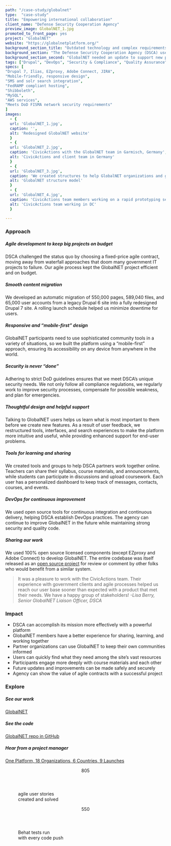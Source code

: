 ```yaml
---
path: "/case-study/globalnet"
type:  "case-study"
title: "Empowering international collaboration"
client_name: "Defense Security Cooperation Agency"
preview_image: GlobalNET_1.jpg
promoted_to_front_page: yes
project: "GlobalNET"
website: "https://globalnetplatform.org/"
background_section_title: "Outdated technology and complex requirements"
background_section: "The Defense Security Cooperation Agency (DSCA) uses the GlobalNET platform to facilitate secure collaboration among its partner organizations. GlobalNET’s 76,000 participants are comprised of military, diplomatic, law enforcement, and civilian government personnel throughout the world. They speak many languages and possess varying degrees of technical know-how, so GlobalNET must be accessible and easy to use for everyone -- while meeting the highest standards for security."
background_section_second: "GlobalNET needed an update to support new participants, additional features, and a better user experience. Multiple layers of customers and microservices made the project very complex. With over 1,500 content updates to the site per day, the modernization needed to be completed with minimal disruption to thousands of users."
tags: ["Drupal", "DevOps", "Security & Compliance", "Quality Assurance", "UX", "Support"]
specs: [
"Drupal 7, Ilias, EZproxy, Adobe Connect, JIRA",
"Mobile-friendly, responsive design",
"SMS and solr search integration", 
"FedRAMP compliant hosting", 
"Shibboleth", 
"MySQL", 
"AWS services",
"Meets DoD FISMA network security requirements"
]
images:
  - {
  url: 'GlobalNET_1.jpg', 
  caption: '', 
  alt: 'Redesigned GlobalNET website'
  }
  - {
  url: 'GlobalNET_2.jpg', 
  caption: 'CivicActions with the GlobalNET team in Garmisch, Germany', 
  alt: 'CivicActions and client team in Germany'
  }
  - {
  url: 'GlobalNET_3.jpg', 
  caption: 'We created structures to help GlobalNET organizations and groups manage their own content.', 
  alt: 'GlobalNET structure model'
  }
  - {
  url: 'GlobalNET_4.jpg', 
  caption: 'CivicActions team members working on a rapid prototyping session for GlobalNET', 
  alt: 'CivicActions team working in DC'
  }
  
---
```


### Approach

##### Agile development to keep big projects on budget
DSCA challenged the status quo by choosing a fixed-price agile contract, moving away from waterfall approaches that doom many government IT projects to failure. Our agile process kept the GlobalNET project efficient and on budget.

##### Smooth content migration
We developed an automatic migration of 550,000 pages, 589,040 files, and 65,000 user accounts from a legacy Drupal 6 site into a fully redesigned Drupal 7 site. A rolling launch schedule helped us minimize downtime for users.

##### Responsive and “mobile-first” design
GlobalNET participants need to use sophisticated community tools in a variety of situations, so we built the platform using a “mobile-first” approach, ensuring its accessibility on any device from anywhere in the world.

##### Security is never “done”
Adhering to strict DoD guidelines ensures that we meet DSCA’s unique security needs. We not only follow all compliance regulations, we regularly work to improve security processes, compensate for possible weakness, and plan for emergencies.

##### Thoughtful design and helpful support
Talking to GlobalNET users helps us learn what is most important to them before we create new features. As a result of user feedback, we restructured tools, interfaces, and search experiences to make the platform more intuitive and useful, while providing enhanced support for end-user problems.

##### Tools for learning and sharing
We created tools and groups to help DSCA partners work together online. Teachers can share their syllabus, course materials, and announcements, while students can participate in discussions and upload coursework. Each user has a personalized dashboard to keep track of messages, contacts, courses, and events.

##### DevOps for continuous improvement
We used open source tools for continuous integration and continuous delivery, helping DSCA establish DevOps practices. The agency can continue to improve GlobalNET in the future while maintaining strong security and quality code.

##### Sharing our work
We used 100% open source licensed components (except EZproxy and Adobe Connect) to develop GlobalNET. The entire codebase was itself released as an [open source project](https://github.com/CivicActions/globalnet) for review or comment by other folks who would benefit from a similar system.


<blockquote>
It was a pleasure to work with the CivicActions team. Their experience with government clients and agile processes helped us reach our user base sooner than expected with a product that met their needs. We have a happy group of stakeholders!
<cite> -Lisa Berry, Senior GlobalNET Liaison Officer, DSCA </cite>
</blockquote>

### Impact
* DSCA can accomplish its mission more effectively with a powerful platform
* GlobalNET members have a better experience for sharing, learning, and working together
* Partner organizations can use GlobalNET to keep their own communities informed
* Users can quickly find what they need among the site’s vast resources
* Participants engage more deeply with course materials and each other
* Future updates and improvements can be made safely and securely
* Agency can show the value of agile contracts with a successful project

### Explore
##### See our work
[GlobalNET](https://globalnetplatform.org/)

##### See the code
[GlobalNET repo in GitHub](https://github.com/CivicActions/globalnet)

##### Hear from a project manager
[One Platform, 18 Organizations, 6 Countries, 9 Launches](https://medium.com/civicactions/one-platform-18-organizations-6-countries-and-9-launches-723016365468)

 
<figure>
  <div> 
    <header>805</header>
    <p>agile user stories <br> created and solved <p>
  </div>
  <div> 
      <header>550</header>
      <p>Behat tests run <br> with every code push <p>
  </div>
</figure>
